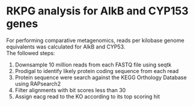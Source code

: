 # RKPG analysis for AlkB and CYP153 genes

For performing comparative metagenomics, reads per kilobase genome equivalents was calculated for AlkB and CYP53.  
The followed steps:  
1. Downsample 10 million reads from each FASTQ file using seqtk
2. Prodigal to identify likely protein coding sequence from each read
3. Protein sequence were search against the KEGG Orthology Database using RAPsearch2
4. Filter alignments with bit scores less than 30
5. Assign eacg read to the KO according to its top scoring hit


